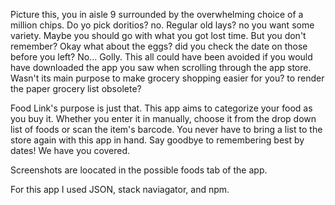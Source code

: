 Picture this, you in aisle 9 surrounded by the overwhelming choice of a million chips. Do yo pick doritios? no. Regular old lays? no you want some variety. Maybe you should go with what you got lost time. But you don't remember? Okay what about the eggs? did you check the date on those before you left? No... Golly. This all could have been avoided if you would have downloaded the app you saw when scrolling through the app store. Wasn't its main purpose to make grocery shopping easier for you? to render the paper grocery list obsolete?

Food Link's purpose is just that. This app aims to categorize your food as you buy it. Whether you enter it in manually, choose it from the drop down list of foods or scan the item's barcode. You never have to bring a list to the store again with this app in hand. Say goodbye to remembering best by dates! We have you covered.

Screenshots are loocated in the possible foods tab of the app.

For this app I used JSON, stack naviagator, and npm.

